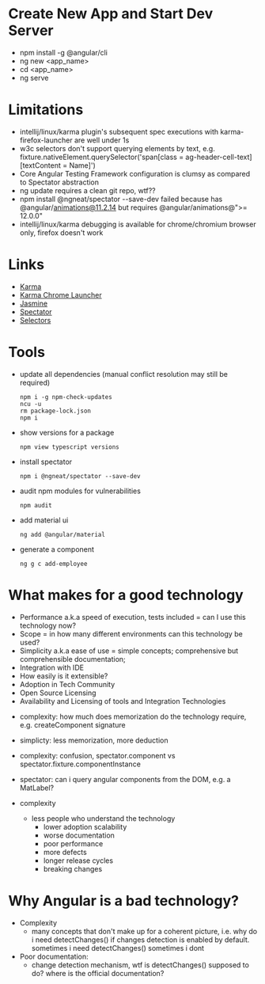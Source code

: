 # Create New App and Start Dev Server
 * npm install -g @angular/cli
 * ng new <app_name>
 * cd <app_name>
 * ng serve
 
# Limitations
  * intellij/linux/karma plugin's subsequent spec executions with karma-firefox-launcher are well under 1s
  * w3c selectors don't support querying elements by text, e.g. fixture.nativeElement.querySelector('span[class = ag-header-cell-text][textContent = Name]') 
  * Core Angular Testing Framework configuration is clumsy as compared to Spectator abstraction 
  * ng update requires a clean git repo, wtf??
  * npm install @ngneat/spectator --save-dev failed because has @angular/animations@11.2.14 but requires  @angular/animations@">= 12.0.0"
  * intellij/linux/karma debugging is available for chrome/chromium browser only, firefox doesn't work

# Links
  * [Karma](https://github.com/karma-runner/karma)
  * [Karma Chrome Launcher](https://github.com/karma-runner/karma-chrome-launcher)
  * [Jasmine](https://jasmine.github.io/2.0/introduction)
  * [Spectator](https://github.com/ngneat/spectator)
  * [Selectors](https://drafts.csswg.org/selectors)

# Tools
* update all dependencies (manual conflict resolution may still be required)
  ```
  npm i -g npm-check-updates
  ncu -u
  rm package-lock.json
  npm i
  ```
* show versions for a package
  ```
  npm view typescript versions
  ```
* install spectator
  ```
  npm i @ngneat/spectator --save-dev
  ```
* audit npm modules for vulnerabilities
  ```
  npm audit
  ```
* add material ui
  ```
  ng add @angular/material
  ```
* generate a component
  ```
  ng g c add-employee
  ```

# What makes for a good technology
* Performance a.k.a speed of execution, tests included = can I use this technology now?
* Scope = in how many different environments can this technology be used?
* Simplicity a.k.a ease of use = 
     simple concepts; 
     comprehensive but comprehensible documentation;
* Integration with IDE
* How easily is it extensible?
* Adoption in Tech Community
* Open Source Licensing
* Availability and Licensing of tools and Integration Technologies

- complexity: how much does memorization do the technology require, e.g. createComponent signature
- simplicty: less memorization, more deduction
- complexity: confusion, spectator.component vs spectator.fixture.componentInstance
- spectator: can i query angular components from the DOM, e.g. a MatLabel?

- complexity
    - less people who understand the technology
      - lower adoption scalability
      - worse documentation
      - poor performance
      - more defects
      - longer release cycles
      - breaking changes

# Why Angular is a bad technology?
* Complexity
  * many concepts that don't make up for a coherent picture, i.e. why do i need detectChanges() if changes detection is enabled by default. sometimes i need detectChanges() sometimes i dont
* Poor documentation:
  * change detection mechanism, wtf is detectChanges() supposed to do? where is the official documentation?

 
